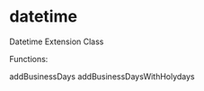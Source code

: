 datetime
========

Datetime Extension Class 

Functions:

addBusinessDays
addBusinessDaysWithHolydays
